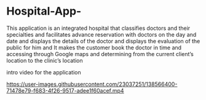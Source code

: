 # Hospital-App-
This application is an integrated hospital that classifies doctors and their specialties and facilitates advance reservation with doctors on the day and date and displays the details of the doctor and displays the evaluation of the public for him and It makes the customer  book the doctor in time and accessing through Google maps and determining from the current client’s location to the clinic’s location

intro video for the application


https://user-images.githubusercontent.com/23037251/138566400-71478e79-f683-4f26-9517-adee1f60acef.mp4


